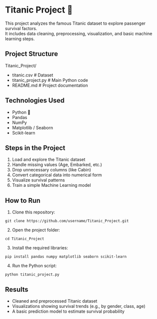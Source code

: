 # Titanic Project 🚢

This project analyzes the famous Titanic dataset to explore passenger survival factors.  
It includes data cleaning, preprocessing, visualization, and basic machine learning steps.  

## Project Structure

Titanic_Project/
- titanic.csv              # Dataset
- titanic_project.py       # Main Python code
- README.md                # Project documentation

## Technologies Used

- Python 🐍  
- Pandas  
- NumPy  
- Matplotlib / Seaborn  
- Scikit-learn  

## Steps in the Project

1. Load and explore the Titanic dataset  
2. Handle missing values (Age, Embarked, etc.)  
3. Drop unnecessary columns (like Cabin)  
4. Convert categorical data into numerical form  
5. Visualize survival patterns  
6. Train a simple Machine Learning model  

## How to Run

1. Clone this repository:
```
git clone https://github.com/username/Titanic_Project.git
```
2. Open the project folder:
```
cd Titanic_Project
```
3. Install the required libraries:
```
pip install pandas numpy matplotlib seaborn scikit-learn
```
4. Run the Python script:
```
python titanic_project.py
```

## Results

- Cleaned and preprocessed Titanic dataset  
- Visualizations showing survival trends (e.g., by gender, class, age)  
- A basic prediction model to estimate survival probability  
